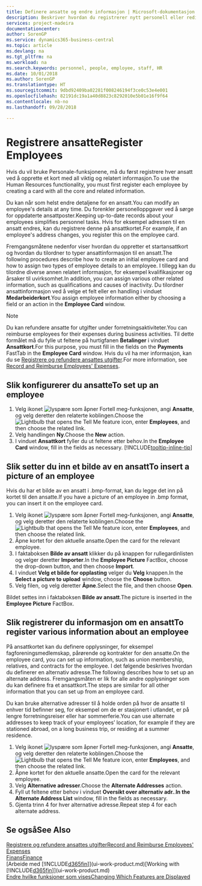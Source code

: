 ```yaml
---
title: Definere ansatte og endre informasjon | Microsoft-dokumentasjon
description: Beskriver hvordan du registrerer nytt personell eller redigerer informasjon om eksisterende ansatte.
services: project-madeira
documentationcenter: 
author: SorenGP
ms.service: dynamics365-business-central
ms.topic: article
ms.devlang: na
ms.tgt_pltfrm: na
ms.workload: na
ms.search.keywords: personnel, people, employee, staff, HR
ms.date: 10/01/2018
ms.author: SorenGP
ms.translationtype: HT
ms.sourcegitcommit: 9dbd92409ba02281f008246194f3ce0c53e4e001
ms.openlocfilehash: 82191dc19a1a40d8823c8292010e5b01e16f9f64
ms.contentlocale: nb-no
ms.lasthandoff: 09/28/2018

---
```

# <a name="register-employees"></a><span data-ttu-id="fa468-103">Registrere ansatte</span><span class="sxs-lookup"><span data-stu-id="fa468-103">Register Employees</span></span>
<span data-ttu-id="fa468-104">Hvis du vil bruke Personale-funksjonene, må du først registrere hver ansatt ved å opprette et kort med all viktig og relatert informasjon.</span><span class="sxs-lookup"><span data-stu-id="fa468-104">To use the Human Resources functionality, you must first register each employee by creating a card with all the core and related information.</span></span>

<span data-ttu-id="fa468-105">Du kan når som helst endre detaljene for en ansatt.</span><span class="sxs-lookup"><span data-stu-id="fa468-105">You can modify an employee's details at any time.</span></span> <span data-ttu-id="fa468-106">Du forenkler personelloppgaver ved å sørge for oppdaterte ansattposter.</span><span class="sxs-lookup"><span data-stu-id="fa468-106">Keeping up-to-date records about your employees simplifies personnel tasks.</span></span> <span data-ttu-id="fa468-107">Hvis for eksempel adressen til en ansatt endres, kan du registrere denne på ansattkortet.</span><span class="sxs-lookup"><span data-stu-id="fa468-107">For example, if an employee's address changes, you register this on the employee card.</span></span>

<span data-ttu-id="fa468-108">Fremgangsmåtene nedenfor viser hvordan du oppretter et startansattkort og hvordan du tilordner to typer ansattinformasjon til en ansatt.</span><span class="sxs-lookup"><span data-stu-id="fa468-108">The following procedures describe how to create an initial employee card and how to assign two types of employee details to an employee.</span></span> <span data-ttu-id="fa468-109">I tillegg kan du tilordne diverse annen relatert informasjon, for eksempel kvalifikasjoner og årsaker til uvirksomhet.</span><span class="sxs-lookup"><span data-stu-id="fa468-109">In addition, you can assign various other related information, such as qualifications and causes of inactivity.</span></span> <span data-ttu-id="fa468-110">Du tilordner ansattinformasjon ved å velge et felt eller en handling i vinduet **Medarbeiderkort**.</span><span class="sxs-lookup"><span data-stu-id="fa468-110">You assign employee information either by choosing a field or an action in the **Employee Card** window.</span></span>

> [!NOTE]  
> <span data-ttu-id="fa468-111">Du kan refundere ansatte for utgifter under forretningsaktiviteter.</span><span class="sxs-lookup"><span data-stu-id="fa468-111">You can reimburse employees for their expenses during business activities.</span></span> <span data-ttu-id="fa468-112">Til dette formålet må du fylle ut feltene på hurtigfanen **Betalinger** i vinduet **Ansattkort**.</span><span class="sxs-lookup"><span data-stu-id="fa468-112">For this purpose, you must fill in the fields on the **Payments** FastTab in the **Employee Card** window.</span></span> <span data-ttu-id="fa468-113">Hvis du vil ha mer informasjon, kan du se [Registrere og refundere ansattes utgifter](finance-how-record-reimburse-employee-expenses.md).</span><span class="sxs-lookup"><span data-stu-id="fa468-113">For more information, see [Record and Reimburse Employees' Expenses](finance-how-record-reimburse-employee-expenses.md).</span></span>

## <a name="to-set-up-an-employee"></a><span data-ttu-id="fa468-114">Slik konfigurerer du ansatte</span><span class="sxs-lookup"><span data-stu-id="fa468-114">To set up an employee</span></span>
1. <span data-ttu-id="fa468-115">Velg ikonet ![lyspære som åpner Fortell meg-funksjonen](media/ui-search/search_small.png "Fortell hva du vil gjøre"), angi **Ansatte**, og velg deretter den relaterte koblingen.</span><span class="sxs-lookup"><span data-stu-id="fa468-115">Choose the ![Lightbulb that opens the Tell Me feature](media/ui-search/search_small.png "Tell me what you want to do") icon, enter **Employees**, and then choose the related link.</span></span>
2. <span data-ttu-id="fa468-116">Velg handlingen **Ny**.</span><span class="sxs-lookup"><span data-stu-id="fa468-116">Choose the **New** action.</span></span>
3. <span data-ttu-id="fa468-117">I vinduet **Ansattkort** fyller du ut feltene etter behov.</span><span class="sxs-lookup"><span data-stu-id="fa468-117">In the **Employee Card** window, fill in the fields as necessary.</span></span> [!INCLUDE[tooltip-inline-tip](includes/tooltip-inline-tip_md.md)]

## <a name="to-insert-a-picture-of-an-employee"></a><span data-ttu-id="fa468-118">Slik setter du inn et bilde av en ansatt</span><span class="sxs-lookup"><span data-stu-id="fa468-118">To insert a picture of an employee</span></span>
<span data-ttu-id="fa468-119">Hvis du har et bilde av en ansatt i .bmp-format, kan du legge det inn på kortet til den ansatte.</span><span class="sxs-lookup"><span data-stu-id="fa468-119">If you have a picture of an employee in .bmp format, you can insert it on the employee card.</span></span>

1. <span data-ttu-id="fa468-120">Velg ikonet ![lyspære som åpner Fortell meg-funksjonen](media/ui-search/search_small.png "Fortell hva du vil gjøre"), angi **Ansatte**, og velg deretter den relaterte koblingen.</span><span class="sxs-lookup"><span data-stu-id="fa468-120">Choose the ![Lightbulb that opens the Tell Me feature](media/ui-search/search_small.png "Tell me what you want to do") icon, enter **Employees**, and then choose the related link.</span></span>
2. <span data-ttu-id="fa468-121">Åpne kortet for den aktuelle ansatte.</span><span class="sxs-lookup"><span data-stu-id="fa468-121">Open the card for the relevant employee.</span></span>
3. <span data-ttu-id="fa468-122">I faktaboksen **Bilde av ansatt** klikker du på knappen for rullegardinlisten og velger deretter **Importer**.</span><span class="sxs-lookup"><span data-stu-id="fa468-122">In the **Employee Picture** FactBox, choose the drop-down button, and then choose **Import**.</span></span>
4. <span data-ttu-id="fa468-123">I vinduet **Velg et bilde for opplasting** velger du **Velg** knappen.</span><span class="sxs-lookup"><span data-stu-id="fa468-123">In the **Select a picture to upload** window, choose the **Choose** button.</span></span>
5. <span data-ttu-id="fa468-124">Velg filen, og velg deretter **Åpne**.</span><span class="sxs-lookup"><span data-stu-id="fa468-124">Select the file, and then choose **Open**.</span></span>

<span data-ttu-id="fa468-125">Bildet settes inn i faktaboksen **Bilde av ansatt**.</span><span class="sxs-lookup"><span data-stu-id="fa468-125">The picture is inserted in the **Employee Picture** FactBox.</span></span>

## <a name="to-register-various-information-about-an-employee"></a><span data-ttu-id="fa468-126">Slik registrerer du informasjon om en ansatt</span><span class="sxs-lookup"><span data-stu-id="fa468-126">To register various information about an employee</span></span>
<span data-ttu-id="fa468-127">På ansattkortet kan du definere opplysninger, for eksempel fagforeningsmedlemskap, pårørende og kontrakter for den ansatte.</span><span class="sxs-lookup"><span data-stu-id="fa468-127">On the employee card, you can set up information, such as union membership, relatives, and contracts for the employee.</span></span> <span data-ttu-id="fa468-128">I det følgende beskrives hvordan du definerer en alternativ adresse.</span><span class="sxs-lookup"><span data-stu-id="fa468-128">The following describes how to set up an alternate address.</span></span> <span data-ttu-id="fa468-129">Fremgangsmåten er lik for alle andre opplysninger som du kan definere fra et ansattkort.</span><span class="sxs-lookup"><span data-stu-id="fa468-129">The steps are similar for all other information that you can set up from an employee card.</span></span>

<span data-ttu-id="fa468-130">Du kan bruke alternative adresser til å holde orden på hvor de ansatte til enhver tid befinner seg, for eksempel om de er stasjonert i utlandet, er på lengre forretningsreiser eller har sommerferie.</span><span class="sxs-lookup"><span data-stu-id="fa468-130">You can use alternate addresses to keep track of your employees’ location, for example if they are stationed abroad, on a long business trip, or residing at a summer residence.</span></span>

1. <span data-ttu-id="fa468-131">Velg ikonet ![lyspære som åpner Fortell meg-funksjonen](media/ui-search/search_small.png "Fortell hva du vil gjøre"), angi **Ansatte**, og velg deretter den relaterte koblingen.</span><span class="sxs-lookup"><span data-stu-id="fa468-131">Choose the ![Lightbulb that opens the Tell Me feature](media/ui-search/search_small.png "Tell me what you want to do") icon, enter **Employees**, and then choose the related link.</span></span>
2. <span data-ttu-id="fa468-132">Åpne kortet for den aktuelle ansatte.</span><span class="sxs-lookup"><span data-stu-id="fa468-132">Open the card for the relevant employee.</span></span>
3. <span data-ttu-id="fa468-133">Velg **Alternative adresser**.</span><span class="sxs-lookup"><span data-stu-id="fa468-133">Choose the **Alternate Addresses** action.</span></span>
4. <span data-ttu-id="fa468-134">Fyll ut feltene etter behov i vinduet **Oversikt over alternativ adr.**.</span><span class="sxs-lookup"><span data-stu-id="fa468-134">**In the Alternate Address List** window, fill in the fields as necessary.</span></span>
5. <span data-ttu-id="fa468-135">Gjenta trinn 4 for hver alternative adresse.</span><span class="sxs-lookup"><span data-stu-id="fa468-135">Repeat step 4 for each alternate address.</span></span>

## <a name="see-also"></a><span data-ttu-id="fa468-136">Se også</span><span class="sxs-lookup"><span data-stu-id="fa468-136">See Also</span></span>
[<span data-ttu-id="fa468-137">Registrere og refundere ansattes utgifter</span><span class="sxs-lookup"><span data-stu-id="fa468-137">Record and Reimburse Employees' Expenses</span></span>](finance-how-record-reimburse-employee-expenses.md)  
[<span data-ttu-id="fa468-138">Finans</span><span class="sxs-lookup"><span data-stu-id="fa468-138">Finance</span></span>](finance.md)  
<span data-ttu-id="fa468-139">[Arbeide med [!INCLUDE[d365fin](includes/d365fin_md.md)]](ui-work-product.md)</span><span class="sxs-lookup"><span data-stu-id="fa468-139">[Working with [!INCLUDE[d365fin](includes/d365fin_md.md)]](ui-work-product.md)</span></span>  
[<span data-ttu-id="fa468-140">Endre hvilke funksjoner som vises</span><span class="sxs-lookup"><span data-stu-id="fa468-140">Changing Which Features are Displayed</span></span>](ui-experiences.md)

